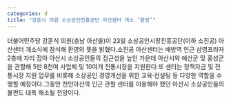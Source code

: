 ```yaml
---
categories: d
title: "강훈식 의원 소상공인진흥공단 아산센터 개소 ‘환영’"
---
```

더불어민주당 강훈식 의원(충남 아산을)이 23일 소상공인시장진흥공단(이하 소진공) 아산센터 개소식에 참석해 환영의 뜻을 밝혔다.소진공 아산센터는 배방역 인근 삼영프라자 2층에 자리 잡아 아산시 소상공인들의 접근성을 높인 가운데 아산시와 예산군 및 홍성군을 관할해 5만 8천여 사업체 및 10여개 전통시장을 지원한다.또 센터는 정책자금 및 전통시장 지원 업무를 비롯해 소상공인 경영개선을 위한 교육·컨설팅 등 다양한 역할을 수행할 예정이다.그동안 천안아산역 인근 관할 센터를 이용해야 했던 아산시 소상공인들의 불편도 대폭 해소될 전망이다.